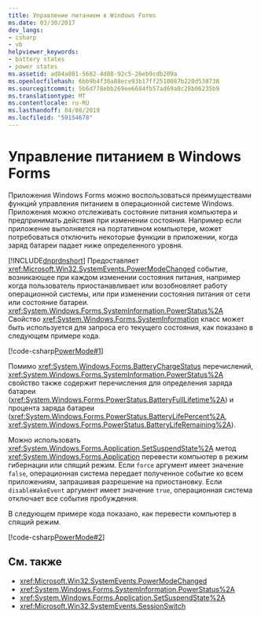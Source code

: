 ```yaml
---
title: Управление питанием в Windows Forms
ms.date: 03/30/2017
dev_langs:
- csharp
- vb
helpviewer_keywords:
- battery states
- power states
ms.assetid: ad04a801-5682-4d88-92c5-26eb9cdb209a
ms.openlocfilehash: 6bb9b4f30a88ece93b17ff2510087b220d538738
ms.sourcegitcommit: 5b6d778ebb269ee6684fb57ad69a8c28b06235b9
ms.translationtype: MT
ms.contentlocale: ru-RU
ms.lasthandoff: 04/08/2019
ms.locfileid: "59154678"
---
```

# <a name="power-management-in-windows-forms"></a>Управление питанием в Windows Forms
Приложения Windows Forms можно воспользоваться преимуществами функций управления питанием в операционной системе Windows. Приложения можно отслеживать состояние питания компьютера и предпринимать действия при изменении состояния. Например если приложение выполняется на портативном компьютере, может потребоваться отключить некоторые функции в приложении, когда заряд батареи падает ниже определенного уровня.  
  
 [!INCLUDE[dnprdnshort](../../../../includes/dnprdnshort-md.md)] Предоставляет <xref:Microsoft.Win32.SystemEvents.PowerModeChanged> событие, возникающее при каждом изменении состояния питания, например когда пользователь приостанавливает или возобновляет работу операционной системы, или при изменении состояния питания от сети или состояние батареи. <xref:System.Windows.Forms.SystemInformation.PowerStatus%2A> Свойство <xref:System.Windows.Forms.SystemInformation> класс может быть используется для запроса его текущего состояния, как показано в следующем примере кода.  
  
 [!code-csharp[PowerMode#1](~/samples/snippets/csharp/VS_Snippets_Winforms/powermode/cs/form1.cs#1)]
   
  
 Помимо <xref:System.Windows.Forms.BatteryChargeStatus> перечислений, <xref:System.Windows.Forms.SystemInformation.PowerStatus%2A> свойство также содержит перечисления для определения заряда батареи (<xref:System.Windows.Forms.PowerStatus.BatteryFullLifetime%2A>) и процента заряда батареи (<xref:System.Windows.Forms.PowerStatus.BatteryLifePercent%2A>, <xref:System.Windows.Forms.PowerStatus.BatteryLifeRemaining%2A>).  
  
 Можно использовать <xref:System.Windows.Forms.Application.SetSuspendState%2A> метод <xref:System.Windows.Forms.Application> перевести компьютер в режим гибернации или спящий режим. Если `force` аргумент имеет значение `false`, операционная система передает полученное событие ко всем приложениям, запрашивая разрешение на приостановку. Если `disableWakeEvent` аргумент имеет значение `true`, операционная система отключает все события пробуждения.  
  
 В следующем примере кода показано, как перевести компьютер в спящий режим.  
  
 [!code-csharp[PowerMode#2](~/samples/snippets/csharp/VS_Snippets_Winforms/powermode/cs/form1.cs#2)]
   
  
## <a name="see-also"></a>См. также

- <xref:Microsoft.Win32.SystemEvents.PowerModeChanged>
- <xref:System.Windows.Forms.SystemInformation.PowerStatus%2A>
- <xref:System.Windows.Forms.Application.SetSuspendState%2A>
- <xref:Microsoft.Win32.SystemEvents.SessionSwitch>
